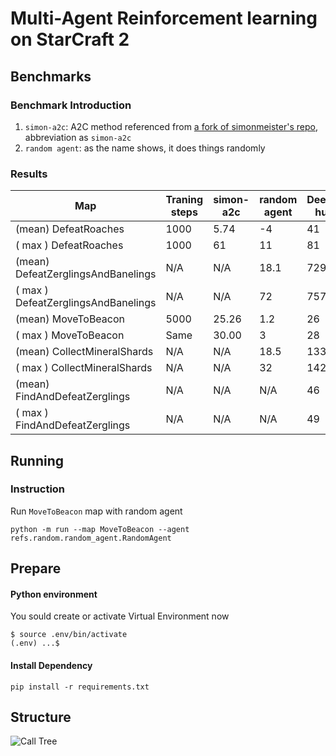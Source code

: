 # Multi-Agent Reinforcement learning on StarCraft 2 

## Benchmarks

### Benchmark Introduction
1. `simon-a2c`: A2C method referenced from [a fork of simonmeister's repo](https://github.com/starcraft2-ai/simon-a2c), abbreviation as `simon-a2c`
2. `random agent`: as the name shows, it does things randomly

### Results
| Map | Traning steps| simon-a2c | random agent | DeepMind human |
| --- | --- | --- | --- | --- |
| (mean) DefeatRoaches | 1000 | 5.74 | -4 | 41 |
| ( max ) DefeatRoaches | 1000 | 61 | 11 | 81 |
| (mean) DefeatZerglingsAndBanelings | N/A | N/A | 18.1  |  729 |
| ( max ) DefeatZerglingsAndBanelings | N/A | N/A |72| 757 |
| (mean) MoveToBeacon | 5000 | 25.26 | 1.2 | 26 |
| ( max ) MoveToBeacon | Same | 30.00 | 3 | 28 |
| (mean) CollectMineralShards | N/A | N/A | 18.5 | 133 |
| ( max ) CollectMineralShards | N/A | N/A | 32 | 142 |
| (mean) FindAndDefeatZerglings | N/A | N/A | N/A | 46 |
| ( max ) FindAndDefeatZerglings | N/A | N/A | N/A | 49 |

## Running
### Instruction
Run `MoveToBeacon` map with random agent
```shell
python -m run --map MoveToBeacon --agent refs.random.random_agent.RandomAgent
```

## Prepare

#### Python environment
You sould create or activate Virtual Environment now
```
$ source .env/bin/activate
(.env) ...$ 
```
#### Install Dependency
```
pip install -r requirements.txt
```

## Structure
![Call Tree](https://github.com/starcraft2-ai/rl-battle/raw/master/assets/Call%20Tree.png)

